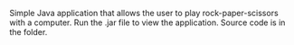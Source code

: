 Simple Java application that allows the user to play rock-paper-scissors with a computer.
Run the .jar file to view the application. Source code is in the folder.
